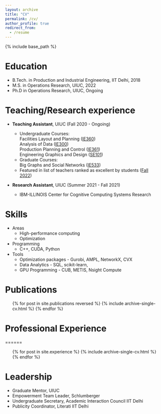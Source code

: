```yaml
---
layout: archive
title: "CV"
permalink: /cv/
author_profile: true
redirect_from:
  - /resume
---
```


{% include base_path %}

# Education

- B.Tech. in Production and Industrial Engineering, IIT Delhi, 2018
- M.S. in Operations Research, UIUC, 2022
- Ph.D in Operations Research, UIUC, Ongoing

# Teaching/Research experience

- **Teaching Assistant**, UIUC (Fall 2020 - Ongoing)

  - Undergraduate Courses: \
    Facilities Layout and Planning ([IE360](https://courses.illinois.edu/schedule/2023/fall/IE/360)) \
    Analysis of Data ([IE300](https://courses.illinois.edu/schedule/2023/spring/IE/300)) \
    Production Planning and Control ([IE361](https://courses.illinois.edu/schedule/2023/spring/IE/361)) \
    Engineering Graphics and Design ([SE101](https://courses.illinois.edu/schedule/2023/spring/SE/101))
  - Graduate Courses: \
    Big Graphs and Social Networks ([IE533](https://courses.illinois.edu/schedule/2023/spring/IE/533))
  - Featured in list of teachers ranked as excellent by students ([Fall 2022](https://citl.illinois.edu/docs/default-source/teachers-ranked-as-excellent/tre-2022-fall.pdf))

- **Research Assistant**, UIUC (Summer 2021 - Fall 2021)
  - IBM-ILLINOIS Center for Cognitive Computing Systems Research

# Skills

- Areas
  - High-performance computing
  - Optimization
- Programming
  - C++, CUDA, Python
- Tools
  - Optimization packages - Gurobi, AMPL, NetworkX, CVX
  - Data Analytics - SQL, scikit-learn,
  - GPU Programming - CUB, METIS, Nsight Compute

# Publications

  <ul>{% for post in site.publications reversed %}
    {% include archive-single-cv.html %}
  {% endfor %}</ul>

# Professional Experience

======

  <ul>{% for post in site.experience %}
    {% include archive-single-cv.html %}
  {% endfor %}</ul>
  
Leadership
======
* Graduate Mentor, UIUC
* Empowerment Team Leader, Schlumberger
* Undergraduate Secretary, Academic Interaction Council IIT Delhi
* Publicity Coordinator, Literati IIT Delhi
